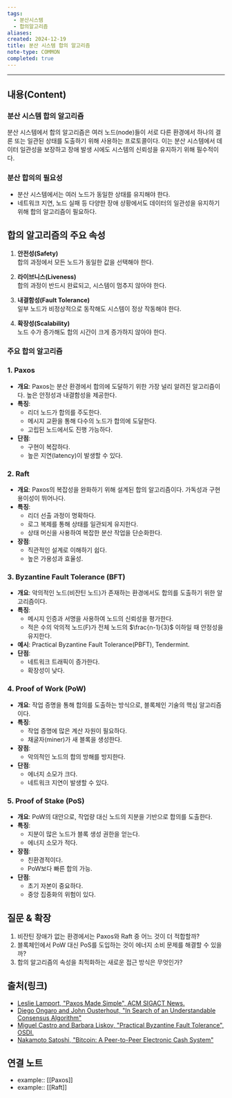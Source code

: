 ```yaml
---
tags:
  - 분산시스템
  - 합의알고리즘
aliases: 
created: 2024-12-19
title: 분산 시스템 합의 알고리즘
note-type: COMMON
completed: true
---
```

---

## 내용(Content)

### 분산 시스템 합의 알고리즘

분산 시스템에서 합의 알고리즘은 여러 노드(node)들이 서로 다른 환경에서 하나의 결론 또는 일관된 상태를 도출하기 위해 사용하는 프로토콜이다. 이는 분산 시스템에서 데이터 일관성을 보장하고 장애 발생 시에도 시스템의 신뢰성을 유지하기 위해 필수적이다.

### 분산 합의의 필요성

- 분산 시스템에서는 여러 노드가 동일한 상태를 유지해야 한다.
- 네트워크 지연, 노드 실패 등 다양한 장애 상황에서도 데이터의 일관성을 유지하기 위해 합의 알고리즘이 필요하다.

## 합의 알고리즘의 주요 속성

1. **안전성(Safety)**  
   합의 과정에서 모든 노드가 동일한 값을 선택해야 한다.

2. **라이브니스(Liveness)**  
   합의 과정이 반드시 완료되고, 시스템이 멈추지 않아야 한다.

3. **내결함성(Fault Tolerance)**  
   일부 노드가 비정상적으로 동작해도 시스템이 정상 작동해야 한다.

4. **확장성(Scalability)**  
   노드 수가 증가해도 합의 시간이 크게 증가하지 않아야 한다.


### 주요 합의 알고리즘 

### 1. Paxos
- **개요**: 
  Paxos는 분산 환경에서 합의에 도달하기 위한 가장 널리 알려진 알고리즘이다. 높은 안정성과 내결함성을 제공한다.
- **특징**:
  - 리더 노드가 합의를 주도한다.
  - 메시지 교환을 통해 다수의 노드가 합의에 도달한다.
  - 고립된 노드에서도 진행 가능하다.
- **단점**:
  - 구현이 복잡하다.
  - 높은 지연(latency)이 발생할 수 있다.

### 2. Raft
- **개요**: 
  Paxos의 복잡성을 완화하기 위해 설계된 합의 알고리즘이다. 가독성과 구현 용이성이 뛰어나다.
- **특징**:
  - 리더 선출 과정이 명확하다.
  - 로그 복제를 통해 상태를 일관되게 유지한다.
  - 상태 머신을 사용하여 복잡한 분산 작업을 단순화한다.
- **장점**: 
  - 직관적인 설계로 이해하기 쉽다.
  - 높은 가용성과 효율성.

### 3. Byzantine Fault Tolerance (BFT)
- **개요**: 
  악의적인 노드(비잔틴 노드)가 존재하는 환경에서도 합의를 도출하기 위한 알고리즘이다.
- **특징**:
  - 메시지 인증과 서명을 사용하여 노드의 신뢰성을 평가한다.
  - 적은 수의 악의적 노드(F)가 전체 노드의 $\frac{n-1}{3}$ 이하일 때 안정성을 유지한다.
- **예시**: Practical Byzantine Fault Tolerance(PBFT), Tendermint.
- **단점**:
  - 네트워크 트래픽이 증가한다.
  - 확장성이 낮다.

### 4. Proof of Work (PoW)
- **개요**: 
  작업 증명을 통해 합의를 도출하는 방식으로, 블록체인 기술의 핵심 알고리즘이다.
- **특징**:
  - 작업 증명에 많은 계산 자원이 필요하다.
  - 채굴자(miner)가 새 블록을 생성한다.
- **장점**:
  - 악의적인 노드의 합의 방해를 방지한다.
- **단점**:
  - 에너지 소모가 크다.
  - 네트워크 지연이 발생할 수 있다.

### 5. Proof of Stake (PoS)
- **개요**: 
  PoW의 대안으로, 작업량 대신 노드의 지분을 기반으로 합의를 도출한다.
- **특징**:
  - 지분이 많은 노드가 블록 생성 권한을 얻는다.
  - 에너지 소모가 적다.
- **장점**:
  - 친환경적이다.
  - PoW보다 빠른 합의 가능.
- **단점**:
  - 초기 자본이 중요하다.
  - 중앙 집중화의 위험이 있다.



## 질문 & 확장

1. 비잔틴 장애가 없는 환경에서는 Paxos와 Raft 중 어느 것이 더 적합할까?
2. 블록체인에서 PoW 대신 PoS를 도입하는 것이 에너지 소비 문제를 해결할 수 있을까?
3. 합의 알고리즘의 속성을 최적화하는 새로운 접근 방식은 무엇인가?

## 출처(링크)

- [Leslie Lamport, "Paxos Made Simple", ACM SIGACT News.](https://lamport.azurewebsites.net/pubs/paxos-simple.pdf)
- [Diego Ongaro and John Ousterhout, "In Search of an Understandable Consensus Algorithm"](https://www.usenix.org/conference/atc14/technical-sessions/presentation/ongaro)
- [Miguel Castro and Barbara Liskov, "Practical Byzantine Fault Tolerance", OSDI.](https://pmg.csail.mit.edu/papers/osdi99.pdf)
- [Nakamoto Satoshi, "Bitcoin: A Peer-to-Peer Electronic Cash System"](https://bitcoin.org/bitcoin.pdf)


## 연결 노트

- example:: [[Paxos]]
- example:: [[Raft]]







